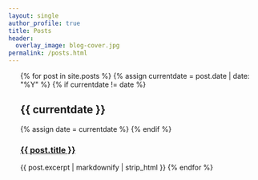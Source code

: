 ```yaml
---
layout: single
author_profile: true
title: Posts
header:
  overlay_image: blog-cover.jpg
permalink: /posts.html
---
```


<ul>
{% for post in site.posts %}
  {% assign currentdate = post.date | date: "%Y" %}
  {% if currentdate != date %}
    <h2>{{ currentdate }}</h2>
    {% assign date = currentdate %} 
  {% endif %}
    <h3><a href="{{ post.url }}">{{ post.title }}</a></h3>
    {{ post.excerpt | markdownify | strip_html }}
{% endfor %}
</ul>
